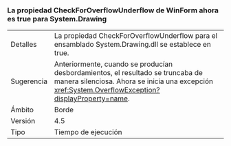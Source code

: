 ### <a name="winforms-checkforoverflowunderflow-property-is-now-true-for-systemdrawing"></a>La propiedad CheckForOverflowUnderflow de WinForm ahora es true para System.Drawing

|   |   |
|---|---|
|Detalles|La propiedad CheckForOverflowUnderflow para el ensamblado System.Drawing.dll se establece en true.|
|Sugerencia|Anteriormente, cuando se producían desbordamientos, el resultado se truncaba de manera silenciosa. Ahora se inicia una excepción <xref:System.OverflowException?displayProperty=name>.|
|Ámbito|Borde|
|Versión|4.5|
|Tipo|Tiempo de ejecución|

